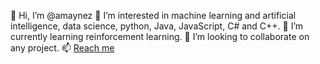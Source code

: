 👋 Hi, I’m @amaynez
👀 I’m interested in machine learning and artificial intelligence, data science, python, Java, JavaScript, C# and C++.
🌱 I’m currently learning reinforcement learning.
💞️ I’m looking to collaborate on any project.
📫 [Reach me](https://amaynez.github.io/home/#contact)
